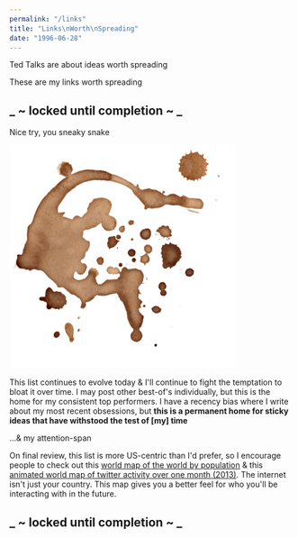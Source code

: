 ```yaml
---
permalink: "/links"
title: "Links\nWorth\nSpreading"
date: "1996-06-28"
---
```


Ted Talks are about ideas worth spreading

These are my links worth spreading

## _ ~ locked until completion ~ _

Nice try, you sneaky snake

<img src="./coffee-splatter-10.png" alt="Coffee Splatter 10" style="width: 80%" />

<br />

This list continues to evolve today & I'll continue to fight the temptation to bloat it over time. I may post other best-of's individually, but this is the home for my consistent top performers. I have a recency bias where I write about my most recent obsessions, but **this is a permanent home for sticky ideas that have withstood the test of [my] time**

...& my attention-span

On final review, this list is more US-centric than I'd prefer, so I encourage people to check out this [world map of the world by population](https://ourworldindata.org/world-population-cartogram) & this [animated world map of twitter activity over one month (2013)](https://vimeo.com/347801005). The internet isn't just your country. This map gives you a better feel for who you'll be interacting with in the future.

## _ ~ locked until completion ~ _

<div style="height: 20vh" />
